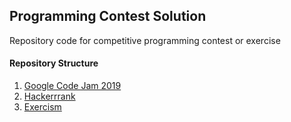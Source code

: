 ## Programming Contest Solution
Repository code for competitive programming contest or exercise

#### Repository Structure
1. [Google Code Jam 2019](https://codingcompetitions.withgoogle.com/codejam/archive/2019)
2. [Hackerrrank](https://www.hackerrank.com)
3. [Exercism](https://exercism.io/)